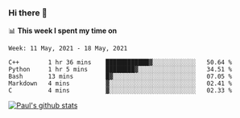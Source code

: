 ### Hi there 👋

📊 **This week I spent my time on**
<!--START_SECTION:waka-->
```text
Week: 11 May, 2021 - 18 May, 2021

C++        1 hr 36 mins    ████████████▓░░░░░░░░░░░░   50.64 % 
Python     1 hr 5 mins     ████████▓░░░░░░░░░░░░░░░░   34.51 % 
Bash       13 mins         █▓░░░░░░░░░░░░░░░░░░░░░░░   07.05 % 
Markdown   4 mins          ▓░░░░░░░░░░░░░░░░░░░░░░░░   02.41 % 
C          4 mins          ▓░░░░░░░░░░░░░░░░░░░░░░░░   02.33 % 
```
<!--END_SECTION:waka-->


[![Paul's github stats](https://github-readme-stats.vercel.app/api?username=mickeyouyou&theme=dracula&show_icons=true)](https://github.com/anuraghazra/github-readme-stats)
